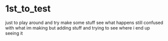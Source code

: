 # 1st_to_test
just to play around and try make some stuff see what happens
still confused with what im making but adding stuff and trying to see where i end up seeing it
